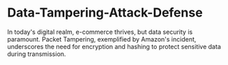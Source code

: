 # Data-Tampering-Attack-Defense
In today's digital realm, e-commerce thrives, but data security is paramount. Packet Tampering, exemplified by Amazon's incident, underscores the need for encryption and hashing to protect sensitive data during transmission.
